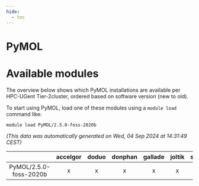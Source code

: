 ```yaml
---
hide:
  - toc
---
```


PyMOL
=====

# Available modules


The overview below shows which PyMOL installations are available per HPC-UGent Tier-2cluster, ordered based on software version (new to old).

To start using PyMOL, load one of these modules using a `module load` command like:

```shell
module load PyMOL/2.5.0-foss-2020b
```

*(This data was automatically generated on Wed, 04 Sep 2024 at 14:31:49 CEST)*  

| |accelgor|doduo|donphan|gallade|joltik|shinx|skitty|
| :---: | :---: | :---: | :---: | :---: | :---: | :---: | :---: |
|PyMOL/2.5.0-foss-2020b|x|x|x|x|x|-|x|
